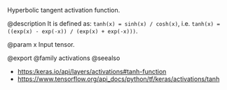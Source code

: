 Hyperbolic tangent activation function.

@description
It is defined as:
`tanh(x) = sinh(x) / cosh(x)`, i.e.
`tanh(x) = ((exp(x) - exp(-x)) / (exp(x) + exp(-x)))`.

@param x
Input tensor.

@export
@family activations
@seealso
+ <https:/keras.io/api/layers/activations#tanh-function>
+ <https://www.tensorflow.org/api_docs/python/tf/keras/activations/tanh>
